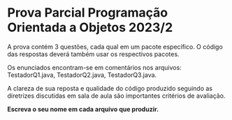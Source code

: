 # Prova Parcial Programação Orientada a Objetos 2023/2 

A prova contém 3 questões, cada qual em um pacote específico. O código das respostas deverá também usar os respectivos pacotes.

Os enunciados encontram-se em comentários nos arquivos: TestadorQ1.java, TestadorQ2.java, TestadorQ3.java.

A clareza de sua reposta e qualidade do código produzido seguindo as diretrizes discutidas em sala de aula são importantes critérios de avaliação.

**Escreva o seu nome em cada arquivo que produzir.**
